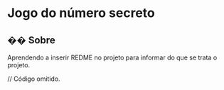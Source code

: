 <h1>Jogo do número secreto</h1>

<h2>�� Sobre</h2>
<p>Aprendendo a inserir REDME no projeto para informar do que se trata o projeto.</p>


// Código omitido. 
